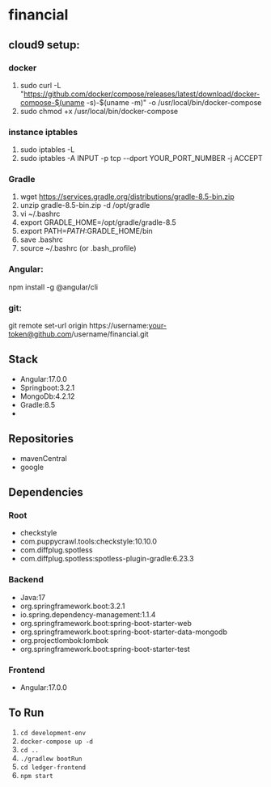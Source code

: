 # financial

## cloud9 setup:

### docker
1. sudo curl -L "https://github.com/docker/compose/releases/latest/download/docker-compose-$(uname -s)-$(uname -m)" -o /usr/local/bin/docker-compose
2. sudo chmod +x /usr/local/bin/docker-compose

### instance iptables
1. sudo iptables -L
2. sudo iptables -A INPUT -p tcp --dport YOUR_PORT_NUMBER -j ACCEPT

### Gradle
1. wget https://services.gradle.org/distributions/gradle-8.5-bin.zip
2. unzip gradle-8.5-bin.zip -d /opt/gradle
3. vi ~/.bashrc 
4. export GRADLE_HOME=/opt/gradle/gradle-8.5
5. export PATH=$PATH:$GRADLE_HOME/bin
6. save .bashrc
7. source ~/.bashrc (or .bash_profile)

### Angular:
npm install -g @angular/cli

### git:
git remote set-url origin https://username:your-token@github.com/username/financial.git

## Stack
* Angular:17.0.0
* Springboot:3.2.1
* MongoDb:4.2.12
* Gradle:8.5
* 
## Repositories
* mavenCentral
* google

## Dependencies

### Root
* checkstyle
* com.puppycrawl.tools:checkstyle:10.10.0
* com.diffplug.spotless
* com.diffplug.spotless:spotless-plugin-gradle:6.23.3

### Backend
* Java:17
* org.springframework.boot:3.2.1
* io.spring.dependency-management:1.1.4
* org.springframework.boot:spring-boot-starter-web
* org.springframework.boot:spring-boot-starter-data-mongodb
* org.projectlombok:lombok
* org.springframework.boot:spring-boot-starter-test

### Frontend
* Angular:17.0.0

## To Run
1. ```cd development-env```
2. ```docker-compose up -d```
3. ```cd ..```
4. ```./gradlew bootRun```
5. ```cd ledger-frontend```
6. ```npm start```